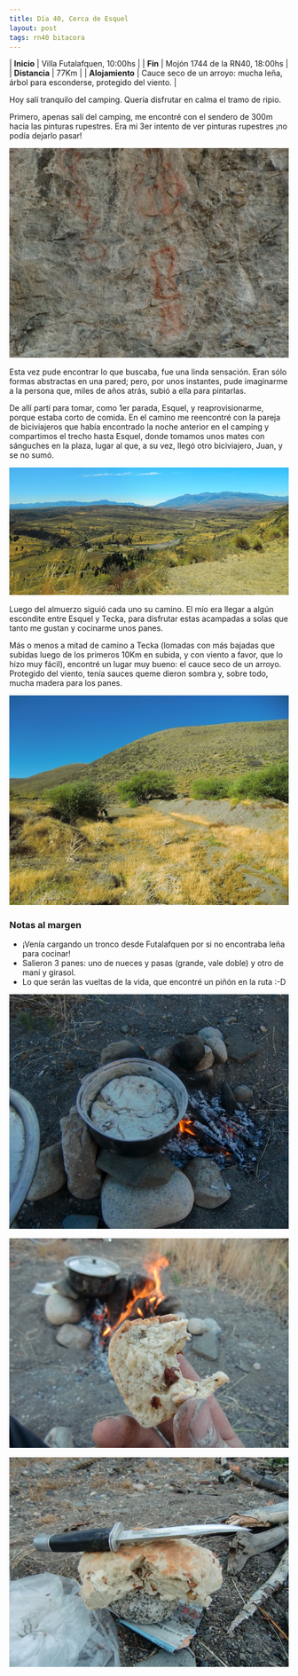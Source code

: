 ```yaml
---
title: Día 40, Cerca de Esquel
layout: post
tags: rn40 bitacora
---
```


| **Inicio** | Villa Futalafquen, 10:00hs |
| **Fin**    | Mojón 1744 de la RN40, 18:00hs |
| **Distancia** | 77Km |
| **Alojamiento** | Cauce seco de un arroyo: mucha leña, árbol para esconderse, protegido del viento. |

Hoy salí tranquilo del camping. Quería disfrutar en calma el tramo de ripio.

Primero, apenas salí del camping, me encontré con el sendero de 300m hacia las pinturas rupestres. Era mi 3er intento de ver pinturas rupestres ¡no podía dejarlo pasar!

[![](/images/2015-02-14-ruta-cauce-seco_5_thumb.jpg)](/images/2015-02-14-ruta-cauce-seco_5.jpg)

Esta vez pude encontrar lo que buscaba, fue una linda sensación. Eran sólo formas abstractas en una pared; pero, por unos instantes, pude imaginarme a la persona que, miles de años atrás, subió a ella para pintarlas.

De allí partí para tomar, como 1er parada, Esquel, y reaprovisionarme, porque estaba corto de comida. En el camino me reencontré con la pareja de biciviajeros que había encontrado la noche anterior en el camping y compartimos el trecho hasta Esquel, donde tomamos unos mates con sánguches en la plaza, lugar al que, a su vez, llegó otro biciviajero, Juan, y se no sumó.

[![](/images/2015-02-14-ruta-cauce-seco_4_thumb.jpg)](/images/2015-02-14-ruta-cauce-seco_4.jpg)

Luego del almuerzo siguió cada uno su camino. El mío era llegar a algún escondite entre Esquel y Tecka, para disfrutar estas acampadas a solas que tanto me gustan y cocinarme unos panes.

Más o menos a mitad de camino a Tecka (lomadas con más bajadas que subidas luego de los primeros 10Km en subida, y con viento a favor, que lo hizo muy fácil), encontré un lugar muy bueno: el cauce seco de un arroyo. Protegido del viento, tenía sauces queme dieron sombra y, sobre todo, mucha madera para los panes.

[![](/images/2015-02-14-ruta-cauce-seco_0_thumb.jpg)](/images/2015-02-14-ruta-cauce-seco_0.jpg)

### Notas al margen
 - ¡Venía cargando un tronco desde Futalafquen por si no encontraba leña para cocinar!
 - Salieron 3 panes: uno de nueces y pasas (grande, vale doble) y otro de maní y girasol.
 - Lo que serán las vueltas de la vida, que encontré un piñón en la ruta :-D

 [![](/images/2015-02-14-ruta-cauce-seco_1_thumb.jpg)](/images/2015-02-14-ruta-cauce-seco_1.jpg)

[![](/images/2015-02-14-ruta-cauce-seco_2_thumb.jpg)](/images/2015-02-14-ruta-cauce-seco_2.jpg)

[![](/images/2015-02-14-ruta-cauce-seco_3_thumb.jpg)](/images/2015-02-14-ruta-cauce-seco_3.jpg)
